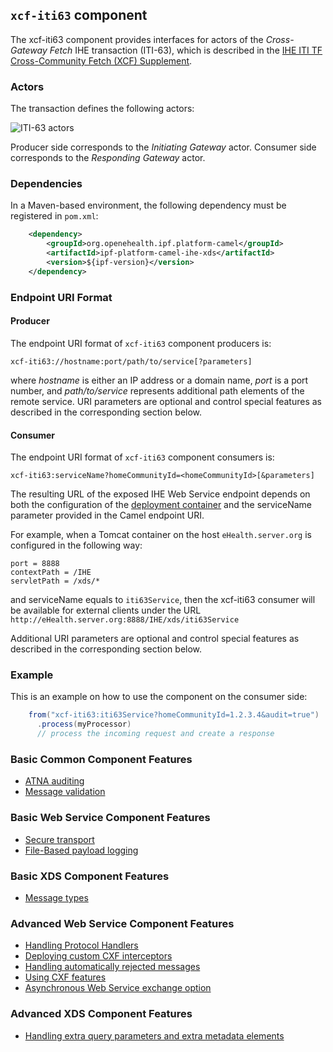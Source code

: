 
## `xcf-iti63` component

The xcf-iti63 component provides interfaces for actors of the *Cross-Gateway Fetch* IHE transaction (ITI-63),
which is described in the [IHE ITI TF Cross-Community Fetch (XCF) Supplement](http://ihe.net/uploadedFiles/Documents/ITI/IHE_ITI_Suppl_XCF.pdf).

### Actors

The transaction defines the following actors:

![ITI-63 actors](images/iti63.png)

Producer side corresponds to the *Initiating Gateway* actor.
Consumer side corresponds to the *Responding Gateway* actor.

### Dependencies

In a Maven-based environment, the following dependency must be registered in `pom.xml`:

```xml
    <dependency>
        <groupId>org.openehealth.ipf.platform-camel</groupId>
        <artifactId>ipf-platform-camel-ihe-xds</artifactId>
        <version>${ipf-version}</version>
    </dependency>
```

### Endpoint URI Format

#### Producer

The endpoint URI format of `xcf-iti63` component producers is:

```
xcf-iti63://hostname:port/path/to/service[?parameters]
```

where *hostname* is either an IP address or a domain name, *port* is a port number, and *path/to/service*
represents additional path elements of the remote service.
URI parameters are optional and control special features as described in the corresponding section below.

#### Consumer

The endpoint URI format of `xcf-iti63` component consumers is:

```
xcf-iti63:serviceName?homeCommunityId=<homeCommunityId>[&parameters]
```

The resulting URL of the exposed IHE Web Service endpoint depends on both the configuration of the [deployment container]
and the serviceName parameter provided in the Camel endpoint URI.

For example, when a Tomcat container on the host `eHealth.server.org` is configured in the following way:

```
port = 8888
contextPath = /IHE
servletPath = /xds/*
```

and serviceName equals to `iti63Service`, then the xcf-iti63 consumer will be available for external clients under the URL
`http://eHealth.server.org:8888/IHE/xds/iti63Service`

Additional URI parameters are optional and control special features as described in the corresponding section below.


### Example

This is an example on how to use the component on the consumer side:

```java
    from("xcf-iti63:iti63Service?homeCommunityId=1.2.3.4&audit=true")
      .process(myProcessor)
      // process the incoming request and create a response
```


### Basic Common Component Features

* [ATNA auditing]
* [Message validation]

### Basic Web Service Component Features

* [Secure transport]
* [File-Based payload logging]

### Basic XDS Component Features

* [Message types]

### Advanced Web Service Component Features

* [Handling Protocol Handlers]
* [Deploying custom CXF interceptors]
* [Handling automatically rejected messages]
* [Using CXF features]
* [Asynchronous Web Service exchange option]

### Advanced XDS Component Features

* [Handling extra query parameters and extra metadata elements]


[ATNA auditing]: ../ipf-platform-camel-ihe/atna.html
[Message validation]: ../ipf-platform-camel-ihe/messageValidation.html

[deployment container]: ../ipf-platform-camel-ihe-ws/deployment.html
[Secure Transport]: ../ipf-platform-camel-ihe-ws/secureTransport.html
[File-Based payload logging]: ../ipf-platform-camel-ihe-ws/payloadLogging.html

[Message types]: messageTypes.html
[Handling extra query parameters and extra metadata elements]: handlingExtra.html

[Handling Protocol Handlers]: ../ipf-platform-camel-ihe-ws/protocolHeaders.html
[Deploying custom CXF interceptors]: ../ipf-platform-camel-ihe-ws/customInterceptors.html
[Handling automatically rejected messages]: ../ipf-platform-camel-ihe-ws/handlingRejected.html
[Using CXF features]: ../ipf-platform-camel-ihe-ws/cxfFeatures.html
[Asynchronous Web Service exchange option]: ../ipf-platform-camel-ihe-ws/async.md




